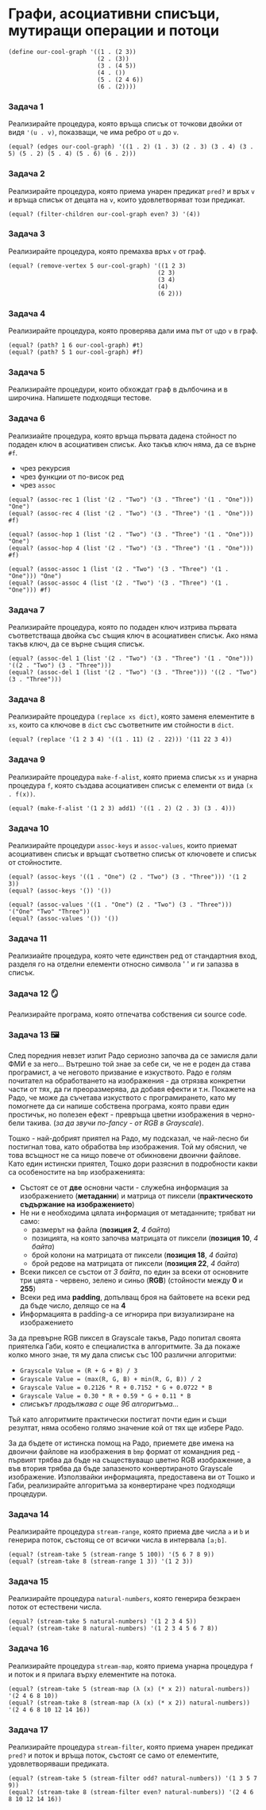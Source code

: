 # Графи, асоциативни списъци, мутиращи операции и потоци

```racket
(define our-cool-graph '((1 . (2 3))
                         (2 . (3))
                         (3 . (4 5))
                         (4 . ())
                         (5 . (2 4 6))
                         (6 . (2))))
```

### Задача 1
Реализирайте процедура, която връща списък от точкови двойки от видя `'(u . v)`, показващи, че има ребро от `u` до `v`.

```racket
(equal? (edges our-cool-graph) '((1 . 2) (1 . 3) (2 . 3) (3 . 4) (3 . 5) (5 . 2) (5 . 4) (5 . 6) (6 . 2)))
```

### Задача 2
Реализирайте процедура, която приема унарен предикат `pred?` и връх `v` и връща списък от децата на `v`, които удовлетворяват този предикат.

```racket
(equal? (filter-children our-cool-graph even? 3) '(4))
```

### Задача 3
Реализирайте процедура, която премахва връх `v` от граф.

```racket
(equal? (remove-vertex 5 our-cool-graph) '((1 2 3)
                                          (2 3)
                                          (3 4)
                                          (4)
                                          (6 2)))
```

### Задача 4
Реализирайте процедура, която проверява дали има път от `u`до `v` в граф.

```racket
(equal? (path? 1 6 our-cool-graph) #t)
(equal? (path? 5 1 our-cool-graph) #f)
```

### Задача 5
Реализирайте процедури, които обхождат граф в дълбочина и в широчина. Напишете подходящи тестове.

### Задача 6
Реализиайте процедура, която връща първата дадена стойност по подаден ключ в асоциативен списък. Ако такъв ключ няма, да се върне `#f`.

 - чрез рекурсия
 - чрез функции от по-висок ред
 - чрез `assoc`

```racket
(equal? (assoc-rec 1 (list '(2 . "Two") '(3 . "Three") '(1 . "One"))) "One")
(equal? (assoc-rec 4 (list '(2 . "Two") '(3 . "Three") '(1 . "One"))) #f)

(equal? (assoc-hop 1 (list '(2 . "Two") '(3 . "Three") '(1 . "One"))) "One")
(equal? (assoc-hop 4 (list '(2 . "Two") '(3 . "Three") '(1 . "One"))) #f)

(equal? (assoc-assoc 1 (list '(2 . "Two") '(3 . "Three") '(1 . "One"))) "One")
(equal? (assoc-assoc 4 (list '(2 . "Two") '(3 . "Three") '(1 . "One"))) #f)
```

### Задача 7
Реализирайте процедура, която по подаден ключ изтрива първата съответстваща двойка със същия ключ в асоциативен списък. Ако няма такъв ключ, да се върне същия списък.

```racket
(equal? (assoc-del 1 (list '(2 . "Two") '(3 . "Three") '(1 . "One"))) '((2 . "Two") (3 . "Three")))
(equal? (assoc-del 1 (list '(2 . "Two") '(3 . "Three"))) '((2 . "Two") (3 . "Three")))
```

### Задача 8
Реализирайте процедура `(replace xs dict)`, която заменя елементите в `xs`, които са ключове в `dict` със съответните им стойности в `dict`.

```racket
(equal? (replace '(1 2 3 4) '((1 . 11) (2 . 22))) '(11 22 3 4))
```

### Задача 9
Реализирайте процедура `make-f-alist`, която приема списък `xs` и унарна процедура `f`, която създава асоциативен списък с елементи от вида `(x . f(x))`.

```racket
(equal? (make-f-alist '(1 2 3) add1) '((1 . 2) (2 . 3) (3 . 4)))
```

### Задача 10
Реализирайте процедури `assoc-keys` и `assoc-values`, които приемат асоциативен списък и връщат съответно списък от ключовете и списък от стойностите.

```racket
(equal? (assoc-keys '((1 . "One") (2 . "Two") (3 . "Three"))) '(1 2 3))
(equal? (assoc-keys '()) '())

(equal? (assoc-values '((1 . "One") (2 . "Two") (3 . "Three"))) '("One" "Two" "Three"))
(equal? (assoc-values '()) '())
```

### Задача 11
Реализиайте процедура, която чете единствен ред от стандартния вход, разделя го на отделни елементи относно символа ' ' и ги запазва в списък.

### Задача 12 :mirror:
Реализирайте програма, която отпечатва собствения си source code.

### Задача 13 :framed_picture:
След поредния невзет изпит Радо сериозно започва да се замисля дали ФМИ е за него... Вътрешно той знае за себе си, че не е роден да става програмист, а че неговото призвание е изкуството. Радо е голям почитател на обработването на изображения - да отрязва конкретни части от тях, да ги преоразмерява, да добавя ефекти и т.н. Покажете на Радо, че може да съчетава изкуството с програмирането, като му помогнете да си напише собствена програма, която прави един простичък, но полезен ефект - превръща цветни изображения в черно-бели такива. (*за да звучи по-fancy - от RGB в Grayscale*).

Тошко - най-добрият приятел на Радо, му подсказал, че най-лесно би постигнал това, като обработва `bmp` изображения. Той му обяснил, че това всъщност не са нищо повече от обикновени двоични файлове. Като един истински приятел, Тошко дори разяснил в подробности какви са особеностите на `bmp` изображенията:
- Състоят се от **две** основни части - служебна информация за изображението (**метаданни**) и матрица от пиксели (**практическото съдържание на изображението**)
- Не ни е необходима цялата информация от метаданните; трябват ни само:
    - размерът на файла (**позиция 2**, *4 байта*)
    - позицията, на която започва матрицата от пиксели (**позиция 10**, *4 байта*)
    - брой колони на матрицата от пиксели (**позиция 18**, *4 байта*)
    - брой редове на матрицата от пиксели (**позиция 22**, *4 байта*)
- Всеки пиксел се състои от *3 байта*, по един за всеки от основните три цвята - червено, зелено и синьо (**RGB**) (стойности между **0** и **255**)
- Всеки ред има **padding**, допълващ броя на байтовете на всеки ред да бъде число, делящо се на **4**
- Информацията в padding-a се игнорира при визуализиране на изображението

За да превърне RGB пиксел в Grayscale такъв, Радо попитал своята приятелка Габи, която е специалистка в алгоритмите. За да покаже колко много знае, тя му дала списък със 100 различни алгоритми:
- `Grayscale Value = (R + G + B) / 3`
- `Grayscale Value = (max(R, G, B) + min(R, G, B)) / 2`
- `Grayscale Value = 0.2126 * R + 0.7152 * G + 0.0722 * B`
- `Grayscale Value = 0.30 * R + 0.59 * G + 0.11 * B`
- *списъкът продължава с още 96 алгоритъма...*

Тъй като алгоритмите практически постигат почти един и същи резултат, няма особено голямо значение кой от тях ще избере Радо.

За да бъдете от истинска помощ на Радо, приемете две имена на двоични файлове на изображения в `bmp` формат от командния ред - първият трябва да бъде на съществуващо цветно RGB изображение, а във втория трябва да бъде запазеното конвертираното Grayscale изображение. Използвайки информацията, предоставена ви от Тошко и Габи, реализирайте алгоритъма за конвертиране чрез подходящи процедури.

### Задача 14
Реализирайте процедура `stream-range`, която приема две числа `a` и `b` и генерира поток, състоящ се от всички числа в интервала `[a;b]`.

```racket
(equal? (stream-take 5 (stream-range 5 100)) '(5 6 7 8 9))
(equal? (stream-take 8 (stream-range 1 3)) '(1 2 3))
```

### Задача 15
Реализирайте процедура `natural-numbers`, която генерира безкраен поток от естествени числа.

```racket
(equal? (stream-take 5 natural-numbers) '(1 2 3 4 5))
(equal? (stream-take 8 natural-numbers) '(1 2 3 4 5 6 7 8))
```

### Задача 16
Реализирайте процедура `stream-map`, която приема унарна процедура `f` и поток и я прилага върху елементите на потока.

```racket
(equal? (stream-take 5 (stream-map (λ (x) (* x 2)) natural-numbers)) '(2 4 6 8 10))
(equal? (stream-take 8 (stream-map (λ (x) (* x 2)) natural-numbers)) '(2 4 6 8 10 12 14 16))
```

### Задача 17
Реализирайте процедура `stream-filter`, която приема унарен предикат `pred?` и поток и връща поток, състоят се само от елементите, удовлетворяваши предиката.

```racket
(equal? (stream-take 5 (stream-filter odd? natural-numbers)) '(1 3 5 7 9))
(equal? (stream-take 8 (stream-filter even? natural-numbers)) '(2 4 6 8 10 12 14 16))
```